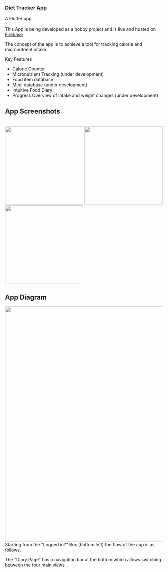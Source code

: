 ### Diet Tracker App
A Flutter app 
<br><br>
This App is being developed as a hobby project and is live and hosted on [Firebase](https://diettracker-d061a.web.app/)

The concept of the app is to achieve a tool for tracking calorie and micronutrient intake.

Key Features
- Calorie Counter
- Micronutrient Tracking (under development)
- Food item database
- Meal database (under development)
- Intuitive Food Diary
- Progress Overview of intake and weight changes (under development)

## App Screenshots
<br>
<img src="https://github.com/MCAgithub/diet_tracker_app/assets/134640613/69282e07-e3e7-4668-a1f1-432bce1dfa7d" width="250">
<img src="https://github.com/MCAgithub/diet_tracker_app/assets/134640613/cbaf4d42-7592-4ac9-befb-0fc223a32ff5" width="250">
<img src="https://github.com/MCAgithub/diet_tracker_app/assets/134640613/1e5eb2e8-afff-4569-8ffc-ca43ae55b2e5" width="250">

## App Diagram
<img src="https://github.com/MCAgithub/diet_tracker_app/assets/134640613/486543da-04b7-47cb-af49-a212896d374f" width="750">
Starting from the "Logged in?" Box (bottom left) the flow of the app is as follows.

The "Diary Page" has a navigation bar at the bottom which allows switching between the four main views.
